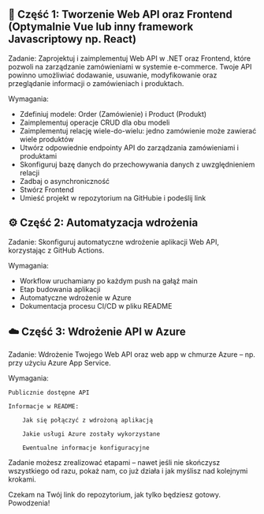 ## 🛒 Część 1: Tworzenie Web API oraz Frontend (Optymalnie Vue lub inny framework Javascriptowy np. React)

Zadanie:
Zaprojektuj i zaimplementuj Web API w .NET oraz Frontend, które pozwoli na zarządzanie zamówieniami w systemie e-commerce. Twoje API powinno umożliwiać dodawanie, usuwanie, modyfikowanie oraz przeglądanie informacji o zamówieniach i produktach.

Wymagania:
<ul>
    <li>Zdefiniuj modele: Order (Zamówienie) i Product (Produkt)</li>
    <li>Zaimplementuj operacje CRUD dla obu modeli</li>
    <li>Zaimplementuj relację wiele-do-wielu: jedno zamówienie może zawierać wiele produktów</li>
    <li>Utwórz odpowiednie endpointy API do zarządzania zamówieniami i produktami</li>
    <li>Skonfiguruj bazę danych do przechowywania danych z uwzględnieniem relacji</li>
    <li>Zadbaj o asynchroniczność</li>
    <li>Stwórz Frontend</li>
    <li>Umieść projekt w repozytorium na GitHubie i podeślij link</li>
</ul>

## ⚙️ Część 2: Automatyzacja wdrożenia

Zadanie:
Skonfiguruj automatyczne wdrożenie aplikacji Web API, korzystając z GitHub Actions.

Wymagania:

<ul>
    <li>Workflow uruchamiany po każdym push na gałąź main</li>
    <li>Etap budowania aplikacji</li>
    <li>Automatyczne wdrożenie w Azure</li>
    <li>Dokumentacja procesu CI/CD w pliku README</li>
</ul>

## ☁️ Część 3: Wdrożenie API w Azure

Zadanie:
Wdrożenie Twojego Web API oraz web app w chmurze Azure – np. przy użyciu Azure App Service.

Wymagania:

    Publicznie dostępne API

    Informacje w README:

        Jak się połączyć z wdrożoną aplikacją

        Jakie usługi Azure zostały wykorzystane

        Ewentualne informacje konfiguracyjne

Zadanie możesz zrealizować etapami – nawet jeśli nie skończysz wszystkiego od razu, pokaż nam, co już działa i jak myślisz nad kolejnymi krokami.

Czekam na Twój link do repozytorium, jak tylko będziesz gotowy.
Powodzenia!